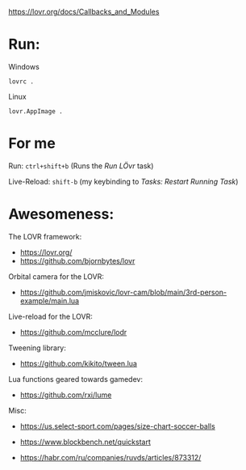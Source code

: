 https://lovr.org/docs/Callbacks_and_Modules

# Run:

Windows
```shell
lovrc .
```

Linux
```shell
lovr.AppImage .
```

# For me

Run: `ctrl+shift+b` (Runs the _Run LÖvr_ task)

Live-Reload: `shift-b` (my keybinding to _Tasks: Restart Running Task_)

# Awesomeness:

The LOVR framework:
- https://lovr.org/
- https://github.com/bjornbytes/lovr


Orbital camera for the LOVR:
- https://github.com/jmiskovic/lovr-cam/blob/main/3rd-person-example/main.lua

Live-reload for the LOVR:
- https://github.com/mcclure/lodr

Tweening library:
- https://github.com/kikito/tween.lua

Lua functions geared towards gamedev:
- https://github.com/rxi/lume


Misc:

- https://us.select-sport.com/pages/size-chart-soccer-balls

- https://www.blockbench.net/quickstart

- https://habr.com/ru/companies/ruvds/articles/873312/

